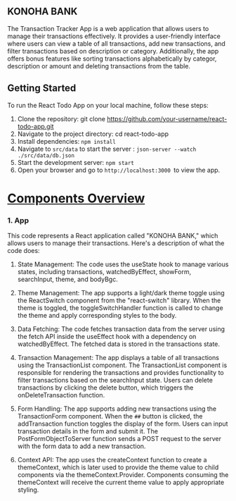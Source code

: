 ## KONOHA BANK

The Transaction Tracker App is a web application that allows users to manage their transactions effectively. It provides a user-friendly interface where users can view a table of all transactions, add new transactions, and filter transactions based on description or category. Additionally, the app offers bonus features like sorting transactions alphabetically by categor, description or amount and deleting transactions from the table.

## Getting Started

To run the React Todo App on your local machine, follow these steps:

1. Clone the repository: git clone https://github.com/your-username/react-todo-app.git
2. Navigate to the project directory: cd react-todo-app
3. Install dependencies: `npm install`
4. Navigate to `src/data` to start the server : `json-server --watch ./src/data/db.json`
5. Start the development server: `npm start`
6. Open your browser and go to `http://localhost:3000 `to view the app.


# <ins>Components Overview</ins>
 ### 1. App
   This code represents a React application called "KONOHA BANK," which allows users to manage their transactions. Here's a description of what the code does:

1. State Management:
   The code uses the useState hook to manage various states, including transactions, watchedByEffect, showForm, searchInput, theme, and bodyBgc.

2. Theme Management:
   The app supports a light/dark theme toggle using the ReactSwitch component from the "react-switch" library.
   When the theme is toggled, the toggleSwitchHandler function is called to change the theme and apply corresponding styles to the body.

3. Data Fetching:
   The code fetches transaction data from the server using the fetch API inside the useEffect hook with a dependency on watchedByEffect. The fetched data is stored in the transactions state.

4. Transaction Management:
   The app displays a table of all transactions using the TransactionList component.
   The TransactionList component is responsible for rendering the transactions and provides functionality to filter transactions based on the searchInput state.
   Users can delete transactions by clicking the delete button, which triggers the onDeleteTransaction function.

5. Form Handling:
   The app supports adding new transactions using the TransactionForm component.
   When the `##` button is clicked, the addTransaction function toggles the display of the form.
   Users can input transaction details in the form and submit it. The PostFormObjectToServer function sends a POST request to the server with the form data to add a new transaction.

6. Context API:
   The app uses the createContext function to create a themeContext, which is later used to provide the theme value to child components via the themeContext.Provider.
   Components consuming the themeContext will receive the current theme value to apply appropriate styling.